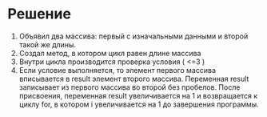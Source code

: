 # Решение #
1. Объявил два массива: первый с изначальными данными и второй такой же длины.
2. Создал метод, в котором цикл равен длине массива
3. Внутри цикла производится проверка условия ( <=3 )
4. Если условие выполняется, то элемент первого массива вписывается в result элемент второго массива.
Переменная result записывает из первого массива во второй без пробелов. 
После присвоения, переменная result увеличивается на 1 и возвращается к циклу for, в котором i увеличивается на 1 до завершения программы.